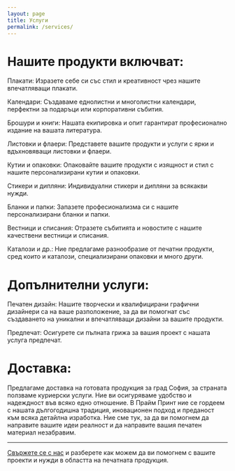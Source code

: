```yaml
---
layout: page
title: Услуги
permalink: /services/
---
```


<link rel="stylesheet" href="/assets/custom.css">

# Нашите продукти включват:

Плакати: Изразете себе си със стил и креативност чрез нашите впечатляващи плакати.

Календари: Създаваме еднолистни и многолистни календари, перфектни за подаръци или корпоративни събития.

Брошури и книги: Нашата екипировка и опит гарантират професионално издание на вашата литература.

Листовки и флаери: Представете вашите продукти и услуги с ярки и вдъхновяващи листовки и флаери.

Кутии и опаковки: Опаковайте вашите продукти с изящност и стил с нашите персонализирани кутии и опаковки.

Стикери и дипляни: Индивидуални стикери и дипляни за всякакви нужди.

Бланки и папки: Запазете професионализма си с нашите персонализирани бланки и папки.

Вестници и списания: Отразете събитията и новостите с нашите качествени вестници и списания.

Каталози и др.: Ние предлагаме разнообразие от печатни продукти, сред които и каталози, специализирани опаковки и много други.

# Допълнителни услуги:

Печатен дизайн: Нашите творчески и квалифицирани графични дизайнери са на ваше разположение, за да ви помогнат със създаването на уникални и впечатляващи дизайни за вашите продукти.

Предпечат: Осигурете си пълната грижа за вашия проект с нашата услуга предпечат.

# Доставка:

Предлагаме доставка на готовата продукция за град София, за страната ползваме куриерски услуги. Ние ви осигуряваме удобство и надеждност във всяко едно отношение.
В Прайм Принт ние се гордеем с нашата дългогодишна традиция, иновационен подход и преданост към всяка детайлна изработка. Ние сме тук, за да ви помогнем да направите вашите идеи реалност и да направите вашия печатен материал незабравим.

---

[Свържете се с нас](/contact/) и разберете как можем да ви помогнем с вашите проекти и нужди в областта на печатната продукция.